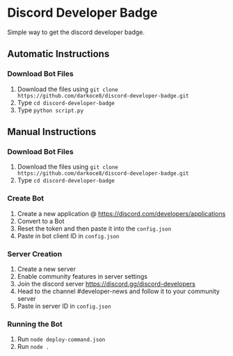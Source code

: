 # Discord Developer Badge
Simple way to get the discord developer badge.

## Automatic Instructions
### Download Bot Files
1. Download the files using `git clone https://github.com/darkoce8/discord-developer-badge.git`
2. Type `cd discord-developer-badge`
3. Type `python script.py`

## Manual Instructions
### Download Bot Files
1. Download the files using `git clone https://github.com/darkoce8/discord-developer-badge.git`
2. Type `cd discord-developer-badge`

### Create Bot
1. Create a new application @ https://discord.com/developers/applications
2. Convert to a Bot
3. Reset the token and then paste it into the `config.json`
4. Paste in bot client ID in `config.json`

### Server Creation
1. Create a new server
2. Enable community features in server settings
3. Join the discord server https://discord.gg/discord-developers
4. Head to the channel #developer-news and follow it to your community server
5. Paste in server ID in `config.json`

### Running the Bot
1. Run `node deploy-command.json`
2. Run `node .`